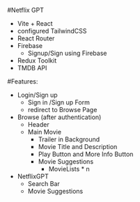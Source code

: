 #Netflix GPT

- Vite + React
- configured TailwindCSS
- React Router 
- Firebase
    - Signup/Sign using Firebase
- Redux Toolkit
- TMDB API

#Features:
- Login/Sign up
    - Sign in /Sign up Form
    - redirect to Browse Page
- Browse (after authentication)
    - Header
    - Main Movie
        - Trailer in Background
        - Movie Title and Description
        - Play Button and More Info Button
        - Movie Suggestions
            - MovieLists * n
- NetflixGPT
    - Search Bar
    - Movie Suggestions